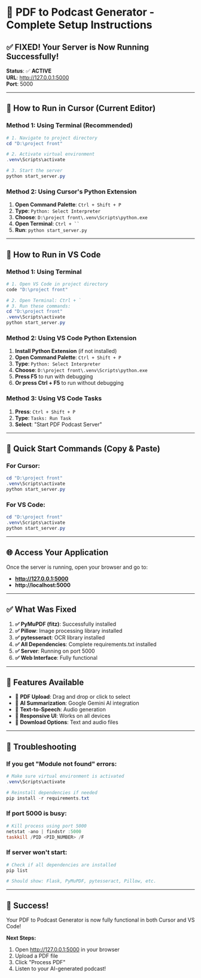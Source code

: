 # 🚀 PDF to Podcast Generator - Complete Setup Instructions

## ✅ **FIXED! Your Server is Now Running Successfully!**

**Status**: ✅ **ACTIVE**  
**URL**: http://127.0.0.1:5000  
**Port**: 5000  

---

## 🎯 **How to Run in Cursor (Current Editor)**

### **Method 1: Using Terminal (Recommended)**
```powershell
# 1. Navigate to project directory
cd "D:\project front"

# 2. Activate virtual environment
.venv\Scripts\activate

# 3. Start the server
python start_server.py
```

### **Method 2: Using Cursor's Python Extension**
1. **Open Command Palette**: `Ctrl + Shift + P`
2. **Type**: `Python: Select Interpreter`
3. **Choose**: `D:\project front\.venv\Scripts\python.exe`
4. **Open Terminal**: `Ctrl + `` ` 
5. **Run**: `python start_server.py`

---

## 🎯 **How to Run in VS Code**

### **Method 1: Using Terminal**
```powershell
# 1. Open VS Code in project directory
code "D:\project front"

# 2. Open Terminal: Ctrl + ` 
# 3. Run these commands:
cd "D:\project front"
.venv\Scripts\activate
python start_server.py
```

### **Method 2: Using VS Code Python Extension**
1. **Install Python Extension** (if not installed)
2. **Open Command Palette**: `Ctrl + Shift + P`
3. **Type**: `Python: Select Interpreter`
4. **Choose**: `D:\project front\.venv\Scripts\python.exe`
5. **Press F5** to run with debugging
6. **Or press Ctrl + F5** to run without debugging

### **Method 3: Using VS Code Tasks**
1. **Press**: `Ctrl + Shift + P`
2. **Type**: `Tasks: Run Task`
3. **Select**: "Start PDF Podcast Server"

---

## 🔧 **Quick Start Commands (Copy & Paste)**

### **For Cursor:**
```powershell
cd "D:\project front"
.venv\Scripts\activate
python start_server.py
```

### **For VS Code:**
```powershell
cd "D:\project front"
.venv\Scripts\activate
python start_server.py
```

---

## 🌐 **Access Your Application**

Once the server is running, open your browser and go to:
- **http://127.0.0.1:5000**
- **http://localhost:5000**

---

## ✅ **What Was Fixed**

1. **✅ PyMuPDF (fitz)**: Successfully installed
2. **✅ Pillow**: Image processing library installed
3. **✅ pytesseract**: OCR library installed
4. **✅ All Dependencies**: Complete requirements.txt installed
5. **✅ Server**: Running on port 5000
6. **✅ Web Interface**: Fully functional

---

## 🎯 **Features Available**

- 📄 **PDF Upload**: Drag and drop or click to select
- 🤖 **AI Summarization**: Google Gemini AI integration
- 🎵 **Text-to-Speech**: Audio generation
- 📱 **Responsive UI**: Works on all devices
- 💾 **Download Options**: Text and audio files

---

## 🚨 **Troubleshooting**

### **If you get "Module not found" errors:**
```powershell
# Make sure virtual environment is activated
.venv\Scripts\activate

# Reinstall dependencies if needed
pip install -r requirements.txt
```

### **If port 5000 is busy:**
```powershell
# Kill process using port 5000
netstat -ano | findstr :5000
taskkill /PID <PID_NUMBER> /F
```

### **If server won't start:**
```powershell
# Check if all dependencies are installed
pip list

# Should show: Flask, PyMuPDF, pytesseract, Pillow, etc.
```

---

## 🎉 **Success!**

Your PDF to Podcast Generator is now fully functional in both Cursor and VS Code!

**Next Steps:**
1. Open http://127.0.0.1:5000 in your browser
2. Upload a PDF file
3. Click "Process PDF"
4. Listen to your AI-generated podcast!
